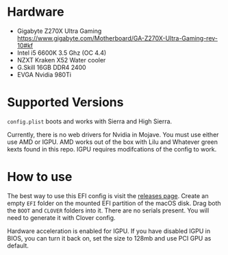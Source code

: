 # Hardware

* Gigabyte Z270X Ultra Gaming https://www.gigabyte.com/Motherboard/GA-Z270X-Ultra-Gaming-rev-10#kf
* Intel i5 6600K 3.5 Ghz (OC 4.4)
* NZXT Kraken X52 Water cooler
* G.Skill 16GB DDR4 2400
* EVGA Nvidia 980Ti

# Supported Versions

`config.plist` boots and works with Sierra and High Sierra.

Currently, there is no web drivers for Nvidia in Mojave. You must use either use AMD or IGPU. AMD works out of the box with Lilu and Whatever green kexts found in this repo. IGPU requires modifcations of the config to work.

# How to use

The best way to use this EFI config is visit the [releases page](https://github.com/cbabb/ga-z270x-ug/releases). Create an empty `EFI` folder on the mounted EFI partition of the macOS disk. Drag both the `BOOT` and `CLOVER` folders into it. There are no serials present. You will need to generate it with Clover config.

Hardware acceleration is enabled for IGPU. If you have disabled IGPU in BIOS, you can turn it back on, set the size to 128mb and use PCI GPU as default.
